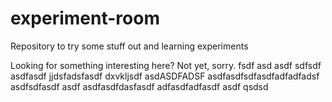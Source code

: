 # experiment-room
Repository to try some stuff out and learning experiments

Looking for something interesting here? Not yet, sorry.
fsdf
asd
asdf
sdfsdf
asdfasdf
jjdsfadsfasdf
dxvkljsdf
asdASDFADSF
asdfasdfsdfasdfadfadfadsf
asdfsdfasdf
asdf
asdfasdfdasfasdf
adfasdfadfasdf
asdf
qsdsd
